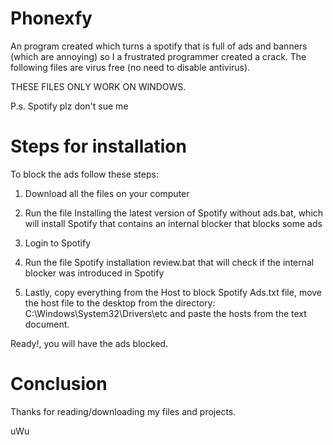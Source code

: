 # Phonexfy
An program created which turns a spotify that is full of ads and banners (which are annoying) so I a frustrated programmer created a  crack.
The following files are virus free (no need to disable antivirus).

THESE FILES ONLY WORK ON WINDOWS.

P.s. Spotify plz don't sue me


# Steps for installation

To block the ads follow these steps:

1. Download all the files on your computer

2. Run the file Installing the latest version of Spotify without ads.bat, which will install Spotify that contains an internal blocker that blocks some ads

3. Login to Spotify

4. Run the file Spotify installation review.bat that will check if the internal blocker was introduced in Spotify

5. Lastly, copy everything from the Host to block Spotify Ads.txt file, move the host file to the desktop from the directory: C:\Windows\System32\Drivers\etc and paste the hosts from the text document.

 Ready!, you will have the ads blocked.
 
 
 # Conclusion
 Thanks for reading/downloading my files and projects.
 
 uWu
